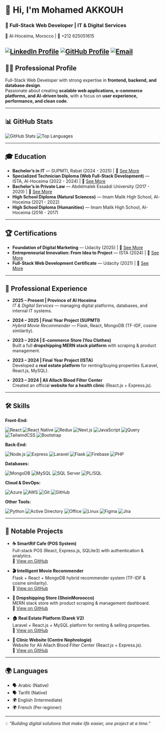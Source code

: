 # 👋 Hi, I'm Mohamed AKKOUH  

### 🚀 Full-Stack Web Developer | IT & Digital Services  

📍 Al-Hoceima, Morocco | 📱 +212 625051615  

[![LinkedIn Profile](https://img.shields.io/badge/LinkedIn-mohamed--akkouh-181717?style=flat&logo=linkedin&logoColor=white)](https://www.linkedin.com/in/mohamed-akkouh/)          [![GitHub Profile](https://img.shields.io/badge/GitHub-mohamed--ako-181717?style=flat&logo=github&logoColor=white)](https://github.com/mohamed-ako)           [![Email](https://img.shields.io/badge/Email-mohamedakkouh07@gmail.com-red?style=flat&logo=gmail&logoColor=white)](mailto:mohamedakkouh07@gmail.com)
---

## 🧑‍💻 Professional Profile  
Full-Stack Web Developer with strong expertise in **frontend, backend, and database design**.  
Passionate about creating **scalable web applications, e-commerce platforms, and AI-driven tools**, with a focus on **user experience, performance, and clean code**.  

---
## 📊 GitHub Stats  

![GitHub Stats](https://github-readme-stats.vercel.app/api?username=mohamed-ako&show_icons=true&theme=radical)   ![Top Languages](https://github-readme-stats.vercel.app/api/top-langs/?username=mohamed-ako&layout=compact&theme=radical)  

---

## 🎓 Education  

- **Bachelor’s in IT** — SUPMTI, Rabat (2024 - 2025)      | 🔗 [See More](https://heyzine.com/flip-book/5004e42a19.html)
- **Specialized Technician Diploma (Web Full-Stack Development)** — ISTA, Al-Hoceima (2022 - 2024)      | 🔗 [See More](https://heyzine.com/flip-book/df50b79359.html)
- **Bachelor’s in Private Law** — Abdelmalek Essaâdi University (2017 - 2020)      | 🔗 [See More]()
- **High School Diploma (Natural Sciences)** — Imam Malik High School, Al-Hoceima (2021 - 2022)  
- **High School Diploma (Humanities)** — Imam Malik High School, Al-Hoceima (2016 - 2017)  

---

## 🏆 Certifications  

- **Foundation of Digital Marketing** — Udacity (2025)      | 🔗 [See More](https://www.udacity.com/certificate/e/3c39414e-b7bb-11ef-9f72-a781fcea76e5)
- **Entrepreneurial Innovation: From Idea to Project** — ISTA (2024)      | 🔗 [See More]()
- **Full-Stack Web Development Certificate** — Udacity (2021)      | 🔗 [See More](https://www.udacity.com/certificate/e/54c21d08-84f2-11eb-8f52-7fa5cc20e902)

---

## 💼 Professional Experience  

- **2025 – Present | Province of Al Hoceima**  
  *IT & Digital Services* — managing digital platforms, databases, and internal IT systems.  

- **2024 – 2025 | Final Year Project (SUPMTI)**  
  *Hybrid Movie Recommender* — Flask, React, MongoDB (TF-IDF, cosine similarity).  

- **2023 – 2024 | E-commerce Store (You Clothes)**  
  Built a full **dropshipping MERN stack platform** with scraping & product management.  

- **2023 – 2024 | Final Year Project (ISTA)**  
  Developed a **real estate platform** for renting/buying properties (Laravel, React.js, MySQL).  

- **2023 – 2024 | Ali Allach Blood Filter Center**  
  Created an official **website for a health clinic** (React.js + Express.js).  

---

## 🛠️ Skills  

**Front-End:** 

![React](https://img.shields.io/badge/-React-20232A?logo=react&logoColor=61DAFB&style=flat) ![React Native](https://img.shields.io/badge/-React_Native-61DAFB?logo=react&logoColor=black&style=flat) ![Redux](https://img.shields.io/badge/-Redux-764ABC?logo=redux&logoColor=white&style=flat) ![Next.js](https://img.shields.io/badge/-Next.js-000000?logo=next.js&logoColor=white&style=flat) ![JavaScript](https://img.shields.io/badge/-JavaScript-F7DF1E?logo=javascript&logoColor=black&style=flat) ![jQuery](https://img.shields.io/badge/-jQuery-0769AD?logo=jquery&logoColor=white&style=flat) ![TailwindCSS](https://img.shields.io/badge/-Tailwind-38B2AC?logo=tailwind-css&logoColor=white&style=flat) ![Bootstrap](https://img.shields.io/badge/-Bootstrap-563D7C?logo=bootstrap&logoColor=white&style=flat) 

**Back-End:** 

![Node.js](https://img.shields.io/badge/-Node.js-43853D?logo=node.js&logoColor=white&style=flat) ![Express](https://img.shields.io/badge/-Express-000000?logo=express&logoColor=white&style=flat) ![Laravel](https://img.shields.io/badge/-Laravel-E74430?logo=laravel&logoColor=white&style=flat) ![Flask](https://img.shields.io/badge/-Flask-000000?logo=flask&logoColor=white&style=flat) ![Firebase](https://img.shields.io/badge/-Firebase-FFCA28?logo=firebase&logoColor=black&style=flat) ![PHP](https://img.shields.io/badge/-PHP-777BB4?logo=php&logoColor=white&style=flat) 

**Databases:**

![MongoDB](https://img.shields.io/badge/-MongoDB-4DB33D?logo=mongodb&logoColor=white&style=flat) ![MySQL](https://img.shields.io/badge/-MySQL-00758F?logo=mysql&logoColor=white&style=flat) ![SQL Server](https://img.shields.io/badge/-Microsoft_SQL_Server-CC2927?logo=microsoft-sql-server&logoColor=white&style=flat) ![PL/SQL](https://img.shields.io/badge/-PL%2FSQL-FF0000?logo=oracle&logoColor=white&style=flat) 

**Cloud & DevOps:** 

![Azure](https://img.shields.io/badge/-Azure-0078D4?logo=azure&logoColor=white&style=flat) ![AWS](https://img.shields.io/badge/-AWS-232F3E?logo=amazon-aws&logoColor=white&style=flat) ![Git](https://img.shields.io/badge/-Git-F05032?logo=git&logoColor=white&style=flat) ![GitHub](https://img.shields.io/badge/-GitHub-181717?logo=github&logoColor=white&style=flat) 

**Other Tools:** 

![Python](https://img.shields.io/badge/-Python-3776AB?logo=python&logoColor=white&style=flat) ![Active Directory](https://img.shields.io/badge/-Active_Directory-0078D4?logo=microsoft&logoColor=white&style=flat) ![Office](https://img.shields.io/badge/-Microsoft_Office-D83B01?logo=microsoft-office&logoColor=white&style=flat) ![Linux](https://img.shields.io/badge/-Linux-FCC624?logo=linux&logoColor=black&style=flat) ![Figma](https://img.shields.io/badge/-Figma-F24E1E?logo=figma&logoColor=white&style=flat) ![Jira](https://img.shields.io/badge/-Jira-0052CC?logo=jira&logoColor=white&style=flat)

---

## 💼 Notable Projects  

- **☕ SmartRif Cafe (POS System)**  
  Full-stack POS (React, Express.js, SQLite3) with authentication & analytics.  
  🔗 [View on GitHub](https://github.com/mohamed-ako/SmartRif-Cafe)  

- **🎬 Intelligent Movie Recommender**  
  Flask + React + MongoDB hybrid recommender system (TF-IDF & cosine similarity).  
  🔗 [View on GitHub](https://github.com/mohamed-ako/Intelligent-Movie-Recommendation-Website)  

- **🛒 Dropshipping Store (SheinMoroocco)**  
  MERN stack store with product scraping & management dashboard.  
  🔗 [View on GitHub](https://github.com/mohamed-ako/SheinMoroocco)  

- **🏠 Real Estate Platform (Darek V2)**  
  Laravel + React.js + MySQL platform for renting & selling properties.  
  🔗 [View on GitHub](https://github.com/mohamed-ako/darek_v2)  

- **🏥 Clinic Website (Centre Nephrologie)**  
  Website for Ali Allach Blood Filter Center (React.js + Express.js).  
  🔗 [View on GitHub](https://github.com/mohamed-ako/centre_nephrologie)  

---


## 🌍 Languages  

- 🗣️ Arabic (Native)  
- 🗣️ Tarifit (Native)  
- 🌍 English (Intermediate)  
- 🌍 French (Per-ieginner)  

---

💡 *“Building digital solutions that make life easier, one project at a time.”*  
